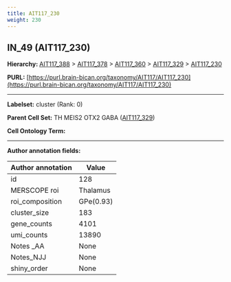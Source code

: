 ```yaml
---
title: AIT117_230
weight: 230
---
```

## IN_49 (AIT117_230)
<b>Hierarchy: </b>
[AIT117_388](../AIT117_388) >
[AIT117_378](../AIT117_378) >
[AIT117_360](../AIT117_360) >
[AIT117_329](../AIT117_329) >
[AIT117_230](../AIT117_230)

**PURL:** [https://purl.brain-bican.org/taxonomy/AIT117/AIT117_230](https://purl.brain-bican.org/taxonomy/AIT117/AIT117_230)

---


**Labelset:** cluster (Rank: 0)

**Parent Cell Set:** TH MEIS2 OTX2 GABA ([AIT117_329](../AIT117_329))



**Cell Ontology Term:** 

[MARKER GENES.]: #


---

[TRANSFERRED ANNOTATIONS.]: #


[AUTHOR ANNOTATION FIELDS.]: #


**Author annotation fields:**

| Author annotation | Value |
|-------------------|-------|
|id|128|
|MERSCOPE roi|Thalamus|
|roi_composition|GPe(0.93)|
|cluster_size|183|
|gene_counts|4101|
|umi_counts|13890|
|Notes _AA|None|
|Notes_NJJ|None|
|shiny_order|None|
